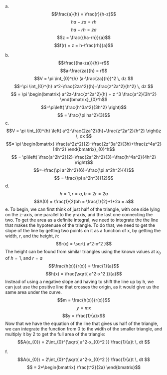 a.
$$\frac{a}{h} = \frac{r}{h-z}$$
$$ha-za=rh$$
$$ha-rh=za$$
$$z = \frac{{ha-rh}}{a}$$
$$f(r) = z = h-\frac{rh}{a}$$

b.
$$\frac{{ha-za}}{h}=r$$$$a-\frac{za}{h} = r$$
$$V = \pi \int_{0}^{h} (a-\frac{za}{h})^2 \, dz $$
$$=\pi \int_{0}^{h} a^2-\frac{2za^2}{h}+\frac{z^2a^2}{h^2} \, dz $$
$$ = \pi \begin{bmatrix}
a^2z-\frac{z^2a^2}{h} + z ^3 \frac{a^2}{3h^2}
\end{bmatrix}_{0}^h$$
$$=\pi\left( \frac{h^3a^2}{3h^2} \right)$$
$$ = \frac{\pi ha^2}{3}$$
c.
$$V = \pi \int_{0}^{h} \left( a^2-\frac{2za^2}{h}+\frac{z^2a^2}{h^2} \right)z \, dx $$
$$= \pi \begin{bmatrix}
\frac{a^2z^2}{2}-\frac{2z^3a^2}{3h}+\frac{z^4a^2}{4h^2}
\end{bmatrix}_{0}^h$$
$$ = \pi\left( \frac{a^2h^2}{2}-\frac{2a^2h^2}{3}+\frac{h^4a^2}{4h^2} \right)$$
$$=-\frac{\pi a^2h^2}{6}+\frac{\pi a^2h^2}{4}$$
$$ = \frac{\pi a^2h^3}{12}$$
d.
$$h = 1, r = a, b = 2r = 2a$$
$$A(0) = \frac{1}{2}bh = \frac{1}{2}*1*2a = a$$
e.
To begin, we can first think of just half of the triangle, with one side lying on the z-axis, one parallel to the y-axis, and the last one connecting the two. To get the area as a definite integral, we need to integrate the the line that makes the hypotenuse of the triangle. To do that, we need to get the slope of the line by getting two points on it as a function of x, by getting the width, $r$, and the height, $h$:
$$r(x) = \sqrt{ a^2-x^2 }$$
The height can be found from similar triangles using the known values at $x_{0}$ of $h = 1$, and $r = a$
$$\frac{h(x)}{r(x)} = \frac{1}{a}$$
$$h(x) = \frac{\sqrt{ a^2-x^2 }}{a}$$
Instead of using a negative slope and having to shift the line up by h, we can just use the positive line that crosses the origin, as it would give us the same area under the curve.
$$m = \frac{h(x)}{r(x)}$$
$$y = mx$$
$$y = \frac{1}{a}x$$
Now that we have the equation of the line that gives us half of the triangle, we can integrate the function from 0 to the width of the smaller triangle, and multiply it by 2 to get the full area of the triangle:
$$A(x_{0}) = 2\int_{0}^{\sqrt{ a^2-x_{0}^2 }} \frac{1}{a}t \, dt $$

f.
$$A(x_{0}) = 2\int_{0}^{\sqrt{ a^2-x_{0}^2 }} \frac{1}{a}t \, dt $$
$$ = 2*\begin{bmatrix}
\frac{t^2}{2a}
\end{bmatrix}$$